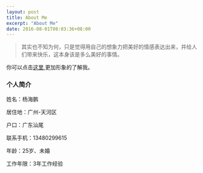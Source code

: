 ```yaml
---
layout: post
title: About Me
excerpt: "About Me"
date: 2016-08-01T08:03:36+08:00
---
```


>其实也不知为何，只是觉得用自己的想象力把美好的情感表达出来，并给人们带来快乐，这本身该是多么美好的事情。

你可以点击[这里][id],更加形象的了解我。

[id]: /intro  "Title"

### 个人简介

姓名：杨海鹏          

居住地：广州-天河区

户口：广东汕尾

联系手机：13480299615

年龄：25岁、未婚

工作年限：3年工作经验

<!--![alt text][id]-->
<!--[id]: ../assets/img/wo.png "Title"-->



